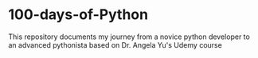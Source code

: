 # 100-days-of-Python
This repository documents my journey from a novice python developer to an advanced pythonista based on Dr. Angela Yu's Udemy course
